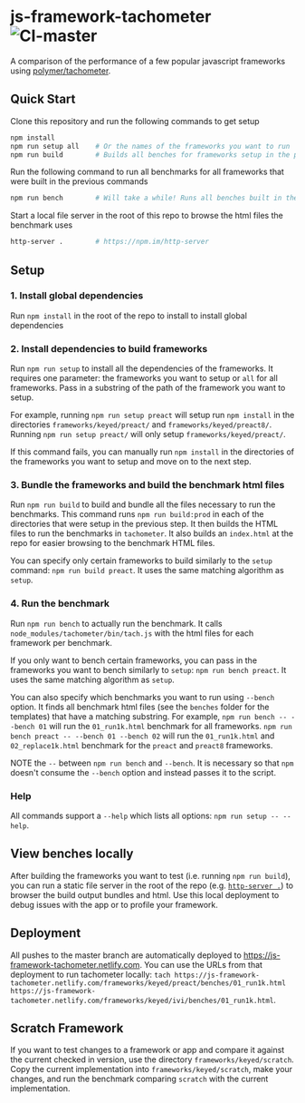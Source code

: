 # js-framework-tachometer ![CI-master](https://github.com/andrewiggins/js-framework-tachometer/workflows/CI-master/badge.svg)

A comparison of the performance of a few popular javascript frameworks using [polymer/tachometer](https://github.com/polymer/tachometer).

## Quick Start

Clone this repository and run the following commands to get setup

```bash
npm install
npm run setup all    # Or the names of the frameworks you want to run
npm run build        # Builds all benches for frameworks setup in the previous command
```

Run the following command to run all benchmarks for all frameworks that were built in the previous commands

```bash
npm run bench        # Will take a while! Runs all benches built in the previous command
```

Start a local file server in the root of this repo to browse the html files the benchmark uses

```bash
http-server .        # https://npm.im/http-server
```

## Setup

### 1. Install global dependencies

Run `npm install` in the root of the repo to install to install global dependencies

### 2. Install dependencies to build frameworks

Run `npm run setup` to install all the dependencies of the frameworks. It requires one parameter: the frameworks you want to setup or `all` for all frameworks. Pass in a substring of the path of the framework you want to setup.

For example, running `npm run setup preact` will setup run `npm install` in the directories `frameworks/keyed/preact/` and `frameworks/keyed/preact8/`. Running `npm run setup preact/` will only setup `frameworks/keyed/preact/`.

If this command fails, you can manually run `npm install` in the directories of the frameworks you want to setup and move on to the next step.

### 3. Bundle the frameworks and build the benchmark html files

Run `npm run build` to build and bundle all the files necessary to run the benchmarks. This command runs `npm run build:prod` in each of the directories that were setup in the previous step. It then builds the HTML files to run the benchmarks in `tachometer`. It also builds an `index.html` at the repo for easier browsing to the benchmark HTML files.

You can specify only certain frameworks to build similarly to the `setup` command: `npm run build preact`. It uses the same matching algorithm as `setup`.

### 4. Run the benchmark

Run `npm run bench` to actually run the benchmark. It calls `node_modules/tachometer/bin/tach.js` with the html files for each framework per benchmark.

If you only want to bench certain frameworks, you can pass in the frameworks you want to bench similarly to `setup`: `npm run bench preact`. It uses the same matching algorithm as `setup`.

You can also specify which benchmarks you want to run using `--bench` option. It finds all benchmark html files (see the `benches` folder for the templates) that have a matching substring. For example, `npm run bench -- --bench 01` will run the `01_run1k.html` benchmark for all frameworks. `npm run bench preact -- --bench 01 --bench 02` will run the `01_run1k.html` and `02_replace1k.html` benchmark for the `preact` and `preact8` frameworks.

NOTE the `--` between `npm run bench` and `--bench`. It is necessary so that `npm` doesn't consume the `--bench` option and instead passes it to the script.

### Help

All commands support a `--help` which lists all options: `npm run setup -- --help`.

## View benches locally

After building the frameworks you want to test (i.e. running `npm run build`), you can run a static file server in the root of the repo (e.g. [`http-server .`](https://npmjs.com/package/http-server)) to browser the build output bundles and html. Use this local deployment to debug issues with the app or to profile your framework.

## Deployment

All pushes to the master branch are automatically deployed to https://js-framework-tachometer.netlify.com. You can use the URLs from that deployment to run tachometer locally: `tach https://js-framework-tachometer.netlify.com/frameworks/keyed/preact/benches/01_run1k.html https://js-framework-tachometer.netlify.com/frameworks/keyed/ivi/benches/01_run1k.html`.

## Scratch Framework

If you want to test changes to a framework or app and compare it against the current checked in version, use the directory `frameworks/keyed/scratch`. Copy the current implementation into `frameworks/keyed/scratch`, make your changes, and run the benchmark comparing `scratch` with the current implementation.
